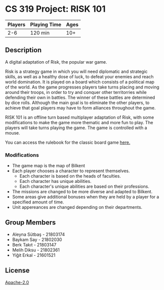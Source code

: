 # CS 319 Project: RISK 101
Players | Playing Time | Ages
-------- | ----------- | ----
2-6 | 120 min | 10+
## Description
A digital adaptation of Risk, the popular war game.  

Risk is a strategy game in which you will need diplomatic and strategic skills, as well as a healthy dose of luck, to defeat your enemies and reach world domination. It is played on a board which consists of a political map of the world. As the game progresses players take turns placing and moving around their troops, in order to try and conquer other territorries while defending their own in battles. The winner of these battles are determined by dice rolls. Although the main goal is to eliminate the other players, to achieve that goal players may have to form alliances throughout the game.

RISK 101 is an offline turn based multiplayer adaptation of Risk, with some modifications to make the game more thematic and more fun to play. The players will take turns playing the game. The game is controlled with a mouse.   

You can access the rulebook for the classic board game [here.](https://www.hasbro.com/common/instruct/risk.pdf)
### Modifications
- The game map is the map of Bilkent
- Each player chooses a character to represent themselves.
  - Each character is based on the heads of faculties.
  - Each character has unique abilities.
  - Each character's unique abilities are based on their professions.
- The missions are changed to be more diverse and adapted to Bilkent.
- Some areas give additional bonuses when they are held by a player for a specified amount of time.
- Unit appereances are changed depending on their departments.
## Group Members
- Aleyna Sütbaş - 21803174
- Baykam Say - 21802030
- Berk Takıt - 21803147
- Melih Diksu - 21802361
- Yiğit Erkal - 21601521
## License
[Apache-2.0](https://www.apache.org/licenses/LICENSE-2.0)
